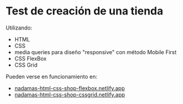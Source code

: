 # Test de creación de una tienda
Utilizando:
- HTML
- CSS
- media queries para diseño "responsive" con método Mobile First
- CSS FlexBox
- CSS Grid

Pueden verse en funcionamiento en:
- [nadamas-html-css-shop-flexbox.netlify.app](https://nadamas-html-css-shop-flexbox.netlify.app/)
- [nadamas-html-css-shop-cssgrid.netlify.app](https://nadamas-html-css-shop-cssgrid.netlify.app/)
